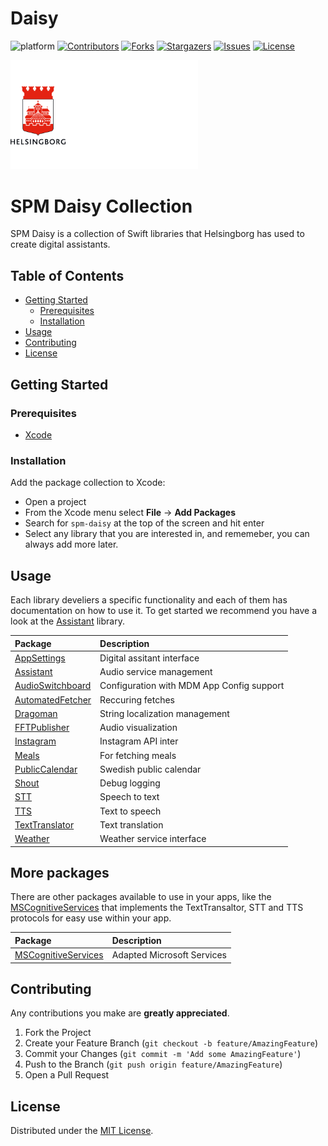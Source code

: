 # Daisy

<!-- HEADS UP! To avoid retyping too much info. Do a search and replace with your text editor for the following:
repo_name, project_name -->

<!-- SHIELDS -->
![platform][platform-shield]
[![Contributors][contributors-shield]][contributors-url]
[![Forks][forks-shield]][forks-url]
[![Stargazers][stars-shield]][stars-url]
[![Issues][issues-shield]][issues-url]
[![License][license-shield]][license-url]

<p>
  <a href="https://github.com/helsingborg-stad/spm-daisy">
    <img src="hbg-github-logo-combo.png" alt="Logo" width="300">
  </a>
</p>

# SPM Daisy Collection
SPM Daisy is a collection of Swift libraries that Helsingborg has used to create digital assistants.

## Table of Contents
- [Getting Started](#getting-started)
  - [Prerequisites](#prerequisites)
  - [Installation](#installation)
- [Usage](#usage)
- [Contributing](#contributing)
- [License](#license)


## Getting Started

### Prerequisites
* [Xcode](https://developer.apple.com/xcode/)

### Installation
Add the package collection to Xcode:
- Open a project
- From the Xcode menu select **File** -> **Add Packages**
- Search for `spm-daisy` at the top of the screen and hit enter
- Select any library that you are interested in, and rememeber, you can always add more later.

## Usage
Each library develiers a specific functionality and each of them has documentation on how to use it. To get started we recommend you have a look at the [Assistant](Assistant) library.

| Package | Description |
|:--|:--|                                                   
| [AppSettings](AppSettings/README.md)               | Digital assitant interface
| [Assistant](Assistant/README.md)                   | Audio service management
| [AudioSwitchboard](AudioSwitchboard/README.md)     | Configuration with MDM App Config support
| [AutomatedFetcher](AutomatedFetcher/README.md)     | Reccuring fetches
| [Dragoman](Dragoman/README.md)                     | String localization management
| [FFTPublisher](FFTPublisher/README.md)             | Audio visualization
| [Instagram](Instagram/README.md)                   | Instagram API inter
| [Meals](Meals/README.md)                           | For fetching meals
| [PublicCalendar](PublicCalendar/README.md)         | Swedish public calendar
| [Shout](Shout/README.md)                           | Debug logging
| [STT](STT/README.md)                               | Speech to text
| [TTS](TTS/README.md)                               | Text to speech
| [TextTranslator](TextTranslator/README.md)         | Text translation
| [Weather](Weather/README.md)                       | Weather service interface

## More packages
There are other packages available to use in your apps, like the [MSCognitiveServices](https://github.com/helsingborg-stad/spm-ms-cognitive-services) that implements the TextTransaltor, STT and TTS protocols for easy use within your app.

| Package | Description |
|:--|:--|       
| [MSCognitiveServices](https://github.com/helsingborg-stad/spm-ms-cognitive-services)    | Adapted Microsoft Services

## Contributing
Any contributions you make are **greatly appreciated**.

1. Fork the Project
2. Create your Feature Branch (`git checkout -b feature/AmazingFeature`)
3. Commit your Changes (`git commit -m 'Add some AmazingFeature'`)
4. Push to the Branch (`git push origin feature/AmazingFeature`)
5. Open a Pull Request

## License
Distributed under the [MIT License][license-url].

<!-- MARKDOWN LINKS & IMAGES -->
<!-- https://www.markdownguide.org/basic-syntax/#reference-style-links -->
[contributors-shield]: https://img.shields.io/github/contributors/helsingborg-stad/spm-daisy.svg?style=flat-square
[contributors-url]: https://github.com/helsingborg-stad/spm-daisy/graphs/contributors
[forks-shield]: https://img.shields.io/github/forks/helsingborg-stad/spm-daisy.svg?style=flat-square
[forks-url]: https://github.com/helsingborg-stad/spm-daisy/network/members
[stars-shield]: https://img.shields.io/github/stars/helsingborg-stad/spm-daisy.svg?style=flat-square
[stars-url]: https://github.com/helsingborg-stad/spm-daisy/stargazers
[issues-shield]: https://img.shields.io/github/issues/helsingborg-stad/spm-daisy.svg?style=flat-square
[issues-url]: https://github.com/helsingborg-stad/spm-daisy/issues
[license-shield]: https://img.shields.io/github/license/helsingborg-stad/spm-daisy.svg?style=flat-square
[license-url]: https://raw.githubusercontent.com/helsingborg-stad/spm-daisy/main/LICENSE
[platform-shield]: https://img.shields.io/badge/platform-iOS-blue.svg?style=flat-square
